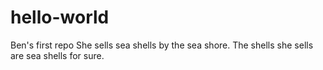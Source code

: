 # hello-world
Ben's first repo
She sells sea shells by the sea shore.
The shells she sells are sea shells for sure. 
